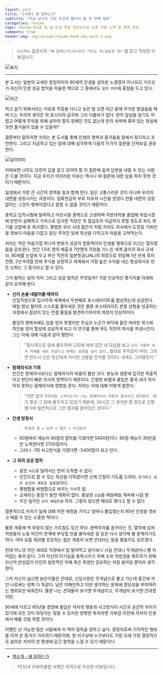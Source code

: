 ```yaml
---  
layout: post  
title: "[리뷰] 왜 일하는가"  
subtitle: "지금 당신이 가장 뜨겁게 물어야 할 첫 번째 질문"  
categories: review  
tags: review book 일 삶 인생 목표 일하는이유 노동 사랑 노력 꿈 현재 창조     
comments: true  
header-img: img/review/review-book-why-work-1.png
---  
```

  
> `다산북스` 출판사의 `"왜 일하는가(이나모리 가즈오 저/김윤경 역)"`를 읽고 작성한 리뷰입니다.  

![표지](https://theorydb.github.io/assets/img/review/review-book-why-work-1.png)  

---

본 도서는 일본의 교세라 창업자이자 90세의 인생을 살아온 노경영자 이나모리 가즈오가 자신의 인생 성공 법칙을 저술한 책으로 그 중에서도 `일의 의미`에 중점을 두고 있다. 

![야근](https://theorydb.github.io/assets/img/review/review-book-why-work-2.png)  

먹고 살기 위해서라는 이유로 직장을 다니고 늦은 밤 오랜 야근 끝에 무거운 발걸음을 떼며 드는 우리의 생각은 위 포스터의 글귀와 그리 다를바가 없다. 한치 앞날을 알기도 어렵고 어떻게 무엇을 위해 살아야 할지 정해진 것도 없는데 돈의 속박에 묶여 있는 현실에 과연 즐거움이 있을 수 있을까?

결론부터 말하자면 저자는 본 도서를 통해 인생의 행복과 즐거움을 일에서 찾으라고 조언한다. 그리고 지금하고 있는 일에 대해 심각하게 다음의 두가지 질문을 던져보길 권유한다.

![일의의미](https://theorydb.github.io/assets/img/review/review-book-why-work-1.png)  

어찌보면 너무도 당연히 답을 알고 있어야 할 이 질문에 쉽게 답변을 내릴 수 있는 사람은 드물 것이다. 지금 우리가 어지러운 이유는 역시나 위 질문에 대한 답을 하지 못한 것이기 때문이다. 

일생에서 가장 큰 시간의 영역을 일과 함께 한다. 일은 고통스러운 것이 아니며 우리의 내면을 성장시키는 과정이다. 일확천금의 부로 자유의 시간을 얻었다 한들 내면의 성장없이는 그것이 행복이었다고 말할 수 없을 것이기 때문이다.

중학교 입학시험에 탈락하고 어린시절 결핵으로 고생하며 지방대학을 졸업해 취업시장에 빈번히 실패하고 가까스로 입사한 직장은 첫 월급조차 지급하지 못할 정도로 부도 위기를 코앞에 둔 회사였다. 평범한 우리 시대 젊은이 처럼 저자도 회사에서 도망갈 기회만을 엿보다 마음을 다잡고 일단 주어진 일에 최선을 다하고자 마음을 고쳐먹는다. 

저자는 작은 마음가짐 하나의 변화가 성공의 원동력이자 인생을 행복으로 이끄는 열쇠였음을 강조한다. 연간 1.5조 엔의 매출과 7만명의 직원을 거느린 세계 굴지의 회사 교세라,  80세를 눈앞에 두고 파산 직전의 일본항공(JAL)의 회장으로 취임해 1년 만에 흑자 전환, 2년 8개월 만에 주식을 상장하고 세계에서 가장 높은 수익을 내는 항공회사로 만든 신화는 그 증거라고 할 수 있다.

그가 말하는 일의 의미 그리고 성공 법칙은 무엇일까? 가장 인상적인 몇가지를 아래와 같이 요약해 본다.

* __신이 손을 내밀어줄 때까지__  
  신입직원으로 입사하여 세계에서 두번째로 포스테라이트를 합성하는데 성공한다. 매일 밤낮 철야로 스스로를 몰아세운 것은 물론 포스테라이트 분말 성형을 성공하는 과정에서 점성이 있는 연결 물질을 발견하기까지의 여정이 인상적이다. 
  
  몰입의 행복속에도 답을 얻지 못했지만 무심코 누군가 바닥에 흘린 파라핀 왁스에 착안을 얻어 합성에 성공하게 되고 이 연구를 통해 부도 직전의 회사를 회생시킨다. 그는 이에 대해 다음과 같이 평한다.

  > "필사적으로 일에 몰두하며 고민에 싸여 있던 내 모습을 보고 `신이 가엾게 여겨 지혜를 내려 주었다고 밖에는 표현할 길이 없다`...절대로 주저않지 마라. 그러면 반드시 신은 당신에게 커다란 선물을 안겨줄 것이다. 내게도 그러했듯이."  

* __잠재의식과 기회__  
  인간은 현재의식보다는 잠재의식의 비중이 훨씬 크다. 본능과 생존에 입각한 즉흥적이고 판단이 빠른 의식의 영역이기 때문이다. 간절한 바램과 몰입은 결국 내가 의식하지 못하는 잠재의식에 영향을 준다. 저자는 이에 대해 이렇게 말한다.

  > "이런 일이 `우연처럼 느껴지는가? 나는 잠재의식이 작동한 결과라고 생각한다.` 내가 항상 그 일에 몰두하고 있었기 때문에, 24시간 그 생각만 할 정도로 간절했기에 필연적으로 그런 결과를 끌어당긴 것이다."  

* __인생 방정식__  
  > `인생과 일 = 능력 x 열의 x 사고방식`  
  + 60점짜리 재능이 90점의 열의를 가졌다면 5400점이다. 90점 재능이 30만큼만 노력한다면 2700점이다.
  + 그러나 -1의 사고방식을 가졌다면 -5400점이 되고 만다. 

* __그 외의 성공 법칙__  
  + 같은 `속도`로 달려서는 먼저 도착할 수 없다.
  + 인간으로 할 수 있는 최선을 다하였다면 신께 간절히 기도를 드려라. `포기하고 싶은 순간이 새로운 출발점`이다.
  + 평범함을 비범함으로 바꾸는 `지속`의 힘
  + 교세라는 중장기 발전 계획이 없다. 충실한 `오늘`을 매일매일 계속해 나갈 뿐.
  + 무슨 일이든 `손이 베일만큼` 하라. 그렇지 않으면 제대로 했다고 할 수 없다.

결론적으로 저자가 일에 대해 어떤 애정을 가지고 얼마나 몰입했는지 90년 인생을 엿보고 배울 수 있는 소중한 책이다. 

물론 게중에 썩 와닿지 않는 가르침도 있긴 하다. 완벽주의를 꿈꾸라는 것, 열의에 넘쳐 직원들의 노동 여건이 한계에 부딪힐 만큼 몰아세운 점 등은 다시 생각해 볼 문제이기도 하다. 아마 요즘 워라벨 강조하는 젊은 계층이 보면 꼰대라는 말을 뱉을지도 모르겠다.

헌데 어느덧 끼인 세대로 직장에서 밥 빌어먹고 살다보니 사실 꼰대니 무개념이니 별 의미없는 용어 같다. 그저 자신의 이기심을 충족시키기 위해 소위 까방권을 획득하기 위해 자신의 반성없이 타인의 일방적인 이해 혹은 희생만 강요하는 저질 용어일 뿐이라 생각한다.

그저 자신이 싫으면 늙은이들은 꼰대로, 신입사원은 무개념으로 몰고 가는데 중간에 끼인 나로써는 양쪽 다 똑같다. 남은 이해안하고 지만 생각하는 문화에 정당성을 부여하려는 행위로만 비춰진다. 물론 나는 꼰대들이 보기엔 무개념이고, 무개념이 보기엔 꼰대겠지만.

90세에 이르고 60년을 경영에 몸담은 저자의 행동과 사고방식이 시간과 공간의 차이가 있기에 모든 것이 와닿지는 않을 수 있지만 현명한 독자라면 거부감 이전에 저자의 인생에서 배울 것을 취할 것이다. 

어쨌든 난 가능한 많은 사람에게 이 책의 일독을 권하고 싶다. 경영자로써 기적적인 행보를 이어 온 증거가 가득하기 때문이며, 현 지구상에 누구보다도 가장 오래 가장 열정적으로 살아온 저자의 한 평생에 담긴 철학을 느낄 수 있기 때문이다. 

---

* [책소개 - 왜 일하는가](http://www.yes24.com/Product/Goods/99184511)

> YES24 리뷰어클럽 서평단 자격으로 작성한 리뷰입니다.